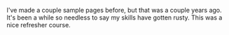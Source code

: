 I've made a couple sample pages before, but that was a couple years ago. It's been a while so needless to say my skills have gotten rusty. This was a nice refresher course.